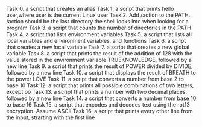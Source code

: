 Task 0. a script that creates an alias
Task 1. a script that prints hello user,where user is the current Linux user
Task 2. Add /action to the PATH. /action should be the last directory the shell looks into when looking for a program
Task 3. a script that counts the number of directories in the PATH
Task 4. a script that lists environment variables
Task 5. a script that lists all local variables and environment variables, and functions
Task 6. a script that creates a new local variable
Task 7.  a script that creates a new global variable
Task 8. a script that prints the result of the addition of 128 with the value stored in the environment variable TRUEKNOWLEDGE, followed by a new line
Task 9. a script that prints the result of POWER divided by DIVIDE, followed by a new line
Task 10. a script that displays the result of BREATH to the power LOVE
Task 11. a script that converts a number from base 2 to base 10
Task 12. a script that prints all possible combinations of two letters, except oo
Task 13. a script that prints a number with two decimal places, followed by a new line
Task 14. a script that converts a number from base 10 to base 16
Task 15. a script that encodes and decodes text using the rot13 encryption. Assume ASCII
Task 16. a script that prints every other line from the input, strarting with the first line
